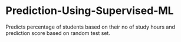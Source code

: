 # Prediction-Using-Supervised-ML
Predicts percentage of students based on their no of study hours and prediction score based on random test set.
